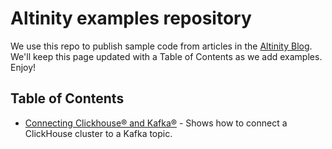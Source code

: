 # Altinity examples repository

We use this repo to publish sample code from articles in the [Altinity Blog](https://altinity.com/blog). We'll keep this page updated with a Table of Contents as we add examples. Enjoy!

## Table of Contents

* [Connecting Clickhouse® and Kafka®](clickhouse_and_kafka/README.md)  - Shows how to connect a ClickHouse cluster to a Kafka topic. 
